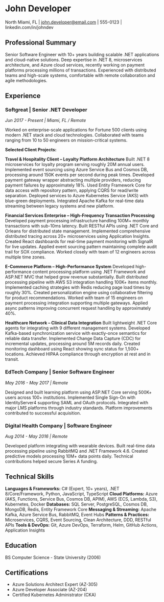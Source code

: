 # John Developer
North Miami, FL | john.developer@email.com | 555-0123 | linkedin.com/in/johndev

## Professional Summary

Senior Software Engineer with 10+ years building scalable .NET applications and cloud-native solutions. Deep expertise in .NET 8, microservices architecture, and Azure cloud services, recently working on payment platforms processing millions of transactions. Experienced with distributed teams and high-scale systems, comfortable with remote collaboration and agile methodologies.

## Experience

### Softgreat | Senior .NET Developer
*Jun 2017 - Present | Miami, FL / Remote*

Worked on enterprise-scale applications for Fortune 500 clients using modern .NET stack and cloud technologies. Collaborated with teams ranging from 10 to 50 engineers on mission-critical systems.

**Selected Client Projects:**

**Travel & Hospitality Client – Loyalty Platform Architecture**
Built .NET 8 microservices for loyalty program serving roughly 20M annual users. Implemented event sourcing using Azure Service Bus and Cosmos DB, processing around 150K events per second during peak times. Developed payment gateway wrapper abstracting multiple providers, reducing payment failures by approximately 18%. Used Entity Framework Core for data access with repository pattern, applying CQRS for read/write separation. Deployed services to Azure Kubernetes Service (AKS) with blue-green deployments. Integrated Apache Kafka for real-time data streaming between legacy systems and new platform.

**Financial Services Enterprise – High-Frequency Transaction Processing**
Developed payment processing infrastructure handling 100M+ monthly transactions with sub-10ms latency. Built RESTful APIs using .NET Core and Orleans for distributed state management. Implemented comprehensive distributed tracing across 20+ microservices using Application Insights. Created React dashboards for real-time payment monitoring with SignalR for live updates. Applied event sourcing pattern maintaining complete audit trail for SOX compliance. Worked closely with team of 12 engineers across multiple time zones.

**E-Commerce Platform – High-Performance System**
Developed high-performance content processing platform using .NET Framework and ASP.NET MVC that helped grow revenue substantially. Built distributed processing pipeline with AWS S3 integration handling 100K+ items monthly. Implemented caching strategies with Redis reducing page load times by roughly 30%. Created personalization engine using collaborative filtering for product recommendations. Worked with team of 15 engineers on payment processing integration supporting multiple gateways. Applied async patterns improving concurrent request handling by approximately 40%.

**Healthcare Network – Clinical Data Integration**
Built lightweight .NET Core agents for integrating with 9 different management systems. Developed Kafka-based synchronization service with exactly-once semantics for reliable data transfer. Implemented Change Data Capture (CDC) for incremental updates, processing around 5M records daily. Created monitoring dashboard using React showing sync status for 1,500+ locations. Achieved HIPAA compliance through encryption at rest and in transit.

### EdTech Company | Senior Software Engineer
*May 2016 - May 2017 | Remote*

Designed and built learning platform using ASP.NET Core serving 500K+ users across 100+ institutions. Implemented Single Sign-On with IdentityServer4 supporting SAML and OAuth protocols. Integrated with major LMS platforms through industry standards. Platform improvements contributed to successful acquisition.

### Digital Health Company | Software Engineer
*Aug 2014 - May 2016 | Remote*

Developed platform integrating with wearable devices. Built real-time data processing pipeline using RabbitMQ and .NET Framework 4.6. Created predictive models processing 10M+ data points daily. Technical contributions helped secure Series A funding.

## Technical Skills

**Languages & Frameworks:** C# (Expert, 10+ years), .NET 8/Core/Framework, Python, JavaScript, TypeScript
**Cloud Platforms:** Azure (AKS, Functions, Service Bus, Cosmos DB, APIM), AWS (ECS, Lambda, S3), Kubernetes, Docker
**Databases:** SQL Server, PostgreSQL, Cosmos DB, MongoDB, Redis, Entity Framework Core
**Messaging & Streaming:** Apache Kafka, Azure Service Bus, RabbitMQ, Event Hubs
**Patterns & Practices:** Microservices, CQRS, Event Sourcing, Clean Architecture, DDD, RESTful APIs
**Tools & DevOps:** Git, Azure DevOps, Terraform, Helm, GitHub Actions, Application Insights

## Education

BS Computer Science - State University (2006)

## Certifications

- Azure Solutions Architect Expert (AZ-305)
- Azure Developer Associate (AZ-204)
- Certified Kubernetes Administrator (CKA)